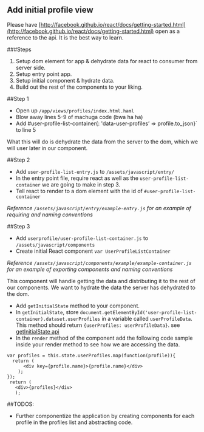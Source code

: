 ## Add initial profile view

Please have [http://facebook.github.io/react/docs/getting-started.html](http://facebook.github.io/react/docs/getting-started.html) open as a reference to the api. It is the best way to learn.

###Steps
1. Setup dom element for app & dehydrate data for react to consumer from server side.
2. Setup entry point app.
3. Setup initial component & hydrate data.
4. Build out the rest of the components to your liking.


##Step 1
* Open up `/app/views/profiles/index.html.haml`
* Blow away lines 5-9 of machuga code (bwa ha ha)
* Add #user-profile-list-container{: 'data-user-profiles’ => profile.to_json}` to line 5

What this will do is dehydrate the data from the server to the dom, which we will user later in our component.

##Step 2
* Add `user-profile-list-entry.js` to  `/assets/javascript/entry/`
* In the entry point file, require react as well as the `user-profile-list-container` we are going to make in step 3.
* Tell react to render <UserProfileListContainer /> to a dom element with the id of `#user-profile-list-container`

*Reference `/assets/javascript/entry/example-entry.js` for an example of requiring and naming conventions*


##Step 3
* Add `userprofile/user-profile-list-container.js` to `/assets/javascript/components`
* Create initial React component `var UserProfileListContainer`

*Reference `/assets/javascript/components/example/example-container.js` for an example of exporting components and naming conventions*

This component will handle getting the data and distributing it to the rest of our components. We want to hydrate the data the server has dehydrated to the dom.

* Add `getInitialState` method to your component.
* In `getInitialState`, store `document.getElementById('user-profile-list-container).dataset.userProfiles` in a variable called `userProfileData`. This method should return `{userProfiles: userProfileData}`. see [getInitialState api](https://facebook.github.io/react/docs/component-specs.html#getinitialstate)
* In the `render` method of the component add the following code sample inside your render method to see how we are accessing the data.
```
var profiles = this.state.userProfiles.map(function(profile)){
  return (
      <div key={profile.name}>{profile.name}</div>
    );
});
 return (
   <div>{profiles}</div>
   );
```

##TODOS:

* Further componentize the application by creating components for each profile in the profiles list and abstracting code.
